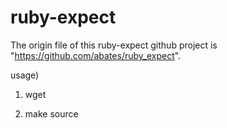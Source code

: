 ruby-expect
===========


The origin file of this ruby-expect github project is "https://github.com/abates/ruby_expect".

usage)
1. wget

2. make source







